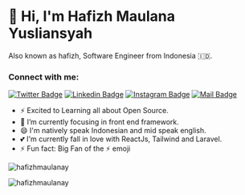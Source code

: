 <!-- ![My card name](https://cardivo.vercel.app/api?name=Hafizh%20Maulana%20Y&description=%20Just%20an%20Ordinary%20Developer&image=https://avatars.githubusercontent.com/u/56567633?s=96&v=4?v=4&backgroundColor=%23393D46&pattern=topography&colorPattern=%2347597E&fontColor=%23ddd&iconColor=%23fff&opacity=0.3) -->

# 👋 Hi, I'm Hafizh Maulana Yusliansyah

Also known as hafizh, Software Engineer from Indonesia 🇮🇩.

### Connect with me:

[![Twitter Badge](https://img.shields.io/badge/-@hafizhmaulanay-1ca0f1?style=flat&labelColor=1ca0f1&logo=twitter&logoColor=white&link=https://twitter.com/Ipenywis)](https://twitter.com/hafizhmaulanay) [![Linkedin Badge](https://img.shields.io/badge/-Hafizh%20Maulana%20Yusliansyah-0e76a8?style=flat&labelColor=0e76a8&logo=linkedin&logoColor=white)](https://www.linkedin.com/in/hafizhmaulanay) [![Instagram Badge](https://img.shields.io/badge/-@hafizhmaulana_y-e84393?style=flat&labelColor=e84393&logo=instagram&logoColor=white)](https://instagram.com/hafizhmaulana_y) [![Mail Badge](https://img.shields.io/badge/-hafizhmy26@gmail.com-c0392b?style=flat&labelColor=c0392b&logo=gmail&logoColor=white)](mailto:hafizhmy26@gmail.com)

- ⚡ Excited to Learning all about Open Source.
- 🌱 I’m currently focusing in front end framework.
- 😄 I'm natively speak Indonesian and mid speak english.
- 💕 I'm currently fall in love with ReactJs, Tailwind and Laravel.
- ⚡ Fun fact: Big Fan of the ⚡ emoji

<p><img src="https://github-readme-stats.vercel.app/api?username=hafizhmaulanay&show_icons=true&theme=nightowl&locale=en" alt="hafizhmaulanay" /></p>

<p><img align="left" src="https://github-readme-stats.vercel.app/api/top-langs?username=hafizhmaulanay&show_icons=true&locale=en&layout=compact&theme=nightowl" alt="hafizhmaulanay" /></p>
